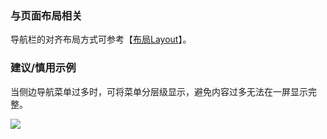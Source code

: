 

### 与页面布局相关

导航栏的对齐布局方式可参考【[布局Layout](.layout)】。


### 建议/慎用示例

当侧边导航菜单过多时，可将菜单分层级显示，避免内容过多无法在一屏显示完整。

<img src="https://oteam-tdesign-1258344706.cos.ap-guangzhou.myqcloud.com/site/design/1.png"/>
